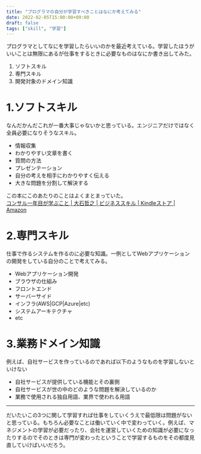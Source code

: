 ```yaml
---
title: "プログラマの自分が学習すべきことはなにか考えてみる"
date: 2022-02-05T15:00:00+09:00
draft: false
tags: ["skill", "学習"]
---
```


プログラマとしてなにを学習したらいいのかを最近考えている。学習したほうがいいことは無限にあるが仕事をするときに必要なものはなにか書き出してみた。

1. ソフトスキル
1. 専門スキル
1. 開発対象のドメイン知識

# 1.ソフトスキル

なんだかんだこれが一番大事じゃないかと思っている。エンジニアだけではなく全員必要になりそうなスキル。

- 情報収集
- わかりやすい文章を書く
- 質問の方法
- プレゼンテーション
- 自分の考えを相手にわかりやすく伝える
- 大きな問題を分割して解決する

この本にこのあたりのことはよくまとまっていた。  
[コンサル一年目が学ぶこと | 大石哲之 | ビジネススキル | Kindleストア | Amazon](https://www.amazon.co.jp/dp/B00MA671WW?tag=gennei-22)

# 2.専門スキル

仕事で作るシステムを作るのに必要な知識。一例としてWebアプリケーションの開発をしている自分のことで考えてみる。

- Webアプリケーション開発
- ブラウザの仕組み
- フロントエンド
- サーバーサイド
- インフラ(AWS|GCP|Azure|etc)
- システムアーキテクチャ
- etc

# 3.業務ドメイン知識

例えば、自社サービスを作っているのであれば以下のようなものを学習しないといけない

- 自社サービスが提供している機能とその裏側
- 自社サービスが世の中のどのような問題を解決しているのか
- 業務で使用される独自用語、業界で使われる用語

---

だいたいこの3つに関して学習すれば仕事をしていくうえで最低限は問題がないと思っている。もちろん必要なことは働いていく中で変わっていく。例えば、マネジメントの学習が必要だったり、会社を運営していくための知識が必要になったりするのでそのときは専門が変わったということで学習するものをその都度見直していけばいいだろう。